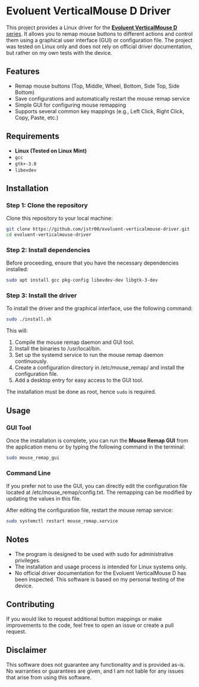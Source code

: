 # Evoluent VerticalMouse D Driver

This project provides a Linux driver for the [**Evoluent VerticalMouse D** series](https://www.ergodirect.com/19308-evoluent-vmdm-vertical-mouse-d-medium-wired.html). It allows you to remap mouse buttons to different actions and control them using a graphical user interface (GUI) or configuration file. The project was tested on Linux only and does not rely on official driver documentation, but rather on my own tests with the device.

## Features
- Remap mouse buttons (Top, Middle, Wheel, Bottom, Side Top, Side Bottom)
- Save configurations and automatically restart the mouse remap service
- Simple GUI for configuring mouse remapping
- Supports several common key mappings (e.g., Left Click, Right Click, Copy, Paste, etc.)

## Requirements
- **Linux (Tested on Linux Mint)**
- `gcc`
- `gtk+-3.0`
- `libevdev` 

## Installation

### Step 1: Clone the repository
Clone this repository to your local machine:
```bash
git clone https://github.com/jstr00/evoluent-verticalmouse-driver.git
cd evoluent-verticalmouse-driver
```

### Step 2: Install dependencies
Before proceeding, ensure that you have the necessary dependencies installed:
```bash
sudo apt install gcc pkg-config libevdev-dev libgtk-3-dev
```
### Step 3: Install the driver

To install the driver and the graphical interface, use the following command:

```bash
sudo ./install.sh

```

This will:

1. Compile the mouse remap daemon and GUI tool.
2. Install the binaries to /usr/local/bin.
3. Set up the systemd service to run the mouse remap daemon continuously.
4. Create a configuration directory in /etc/mouse_remap/ and install the configuration file.
5. Add a desktop entry for easy access to the GUI tool.

The installation must be done as root, hence `sudo` is required.

## Usage

### GUI Tool
Once the installation is complete, you can run the **Mouse Remap GUI** from the application menu or by typing the following command in the terminal:

```bash
sudo mouse_remap_gui
```

### Command Line
If you prefer not to use the GUI, you can directly edit the configuration file located at /etc/mouse_remap/config.txt. The remapping can be modified by updating the values in this file.

After editing the configuration file, restart the mouse remap service:

```bash
sudo systemctl restart mouse_remap.service
```

## Notes
* The program is designed to be used with sudo for administrative privileges.
* The installation and usage process is intended for Linux systems only.
* No official driver documentation for the Evoluent VerticalMouse D has been inspected. This software is based on my personal testing of the device.

## Contributing
If you would like to request additional button mappings or make improvements to the code, feel free to open an issue or create a pull request.

## Disclaimer
This software does not guarantee any functionality and is provided as-is. No warranties or guarantees are given, and I am not liable for any issues that arise from using this software.
